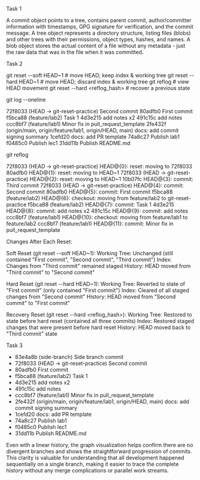 Task 1

A commit object points to a tree, contains parent commit, author/committer information with timestamps, GPG signature for verification, and the commit message.
A tree object represents a directory structure, listing files (blobs) and other trees with their permissions, object types, hashes, and names.
A blob object stores the actual content of a file without any metadata - just the raw data that was in the file when it was committed.

Task 2

git reset --soft HEAD~1   # move HEAD; keep index & working tree
git reset --hard HEAD~1   # move HEAD; discard index & working tree
git reflog                # view HEAD movement
git reset --hard <reflog_hash>  # recover a previous state

git log --oneline

72f8033 (HEAD -> git-reset-practice) Second commit
80adfb0 First commit
f5bca88 (feature/lab2) Task 1
4d3e215 add notes x2
491c15c add notes
ccc8bf7 (feature/lab1) Minor fix in pull_request_template
2fe432f (origin/main, origin/feature/lab1, origin/HEAD, main) docs: add commit signing summary
1cefd20 docs: add PR template
74a8c27 Publish lab1
f0485c0 Publish lec1
31dd11b Publish README.md

git reflog

72f8033 (HEAD -> git-reset-practice) HEAD@{0}: reset: moving to 72f8033
80adfb0 HEAD@{1}: reset: moving to HEAD~1
72f8033 (HEAD -> git-reset-practice) HEAD@{2}: reset: moving to HEAD~1
10b07fc HEAD@{3}: commit: Third commit
72f8033 (HEAD -> git-reset-practice) HEAD@{4}: commit: Second commit
80adfb0 HEAD@{5}: commit: First commit
f5bca88 (feature/lab2) HEAD@{6}: checkout: moving from feature/lab2 to git-reset-practice
f5bca88 (feature/lab2) HEAD@{7}: commit: Task 1
4d3e215 HEAD@{8}: commit: add notes x2
491c15c HEAD@{9}: commit: add notes
ccc8bf7 (feature/lab1) HEAD@{10}: checkout: moving from feature/lab1 to feature/lab2
ccc8bf7 (feature/lab1) HEAD@{11}: commit: Minor fix in pull_request_template

Changes After Each Reset:

Soft Reset (git reset --soft HEAD~1):
Working Tree: Unchanged (still contained "First commit", "Second commit", "Third commit")
Index: Changes from "Third commit" remained staged
History: HEAD moved from "Third commit" to "Second commit"

Hard Reset (git reset --hard HEAD~1):
Working Tree: Reverted to state of "First commit" (only contained "First commit")
Index: Cleared of all staged changes from "Second commit"
History: HEAD moved from "Second commit" to "First commit"

Recovery Reset (git reset --hard <reflog_hash>):
Working Tree: Restored to state before hard reset (contained all three commits)
Index: Restored staged changes that were present before hard reset
History: HEAD moved back to "Third commit" state

Task 3

* 83e4a8b (side-branch) Side branch commit
* 72f8033 (HEAD -> git-reset-practice) Second commit
* 80adfb0 First commit
* f5bca88 (feature/lab2) Task 1
* 4d3e215 add notes x2
* 491c15c add notes
* ccc8bf7 (feature/lab1) Minor fix in pull_request_template
* 2fe432f (origin/main, origin/feature/lab1, origin/HEAD, main) docs: add commit signing summary
* 1cefd20 docs: add PR template
* 74a8c27 Publish lab1
* f0485c0 Publish lec1
* 31dd11b Publish README.md

Even with a linear history, the graph visualization helps confirm there are no divergent branches and shows the straightforward progression of commits. This clarity is valuable for understanding that all development happened sequentially on a single branch, making it easier to trace the complete history without any merge complications or parallel work streams.
